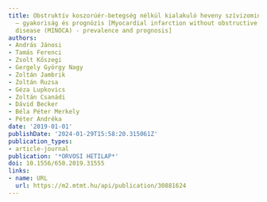 ```yaml
---
title: Obstruktív koszorúér-betegség nélkül kialakuló heveny szívizominfarktus (MINOCA)
  – gyakoriság és prognózis [Myocardial infarction without obstructive coronary artery
  disease (MINOCA) - prevalence and prognosis]
authors:
- András Jánosi
- Tamás Ferenci
- Zsolt Kőszegi
- Gergely György Nagy
- Zoltán Jambrik
- Zoltán Ruzsa
- Géza Lupkovics
- Zoltán Csanádi
- Dávid Becker
- Béla Péter Merkely
- Péter Andréka
date: '2019-01-01'
publishDate: '2024-01-29T15:58:20.315061Z'
publication_types:
- article-journal
publication: '*ORVOSI HETILAP*'
doi: 10.1556/650.2019.31555
links:
- name: URL
  url: https://m2.mtmt.hu/api/publication/30881624
---
```


